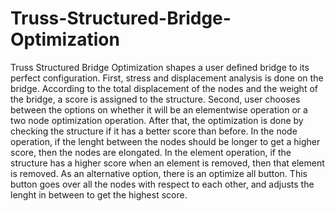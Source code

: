 # Truss-Structured-Bridge-Optimization
Truss Structured Bridge Optimization shapes a user defined bridge to its perfect configuration.
First, stress and displacement analysis is done on the bridge. According to the total displacement of the nodes and the weight of the bridge, a score is assigned to the structure.
Second, user chooses between the options on whether it will be an elementwise operation or a two node optimization operation.
After that, the optimization is done by checking the structure if it has a better score than before. In the node operation, if the lenght between the nodes should be longer to get a higher score, then the nodes are elongated. In the element operation, if the structure has a higher score when an element is removed, then that element is removed.
As an alternative option, there is an optimize all button. This button goes over all the nodes with respect to each other, and adjusts the lenght in between to get the highest score.
